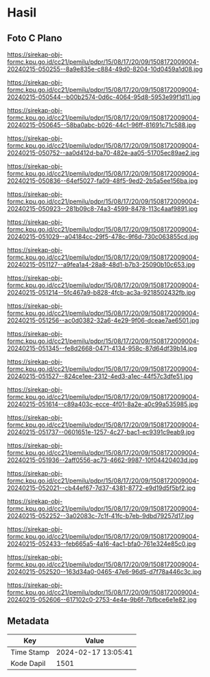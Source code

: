 # Hasil

## Foto C Plano

https://sirekap-obj-formc.kpu.go.id/cc21/pemilu/pdpr/15/08/17/20/09/1508172009004-20240215-050255--8a9e835e-c884-49d0-8204-10d0459a1d08.jpg

https://sirekap-obj-formc.kpu.go.id/cc21/pemilu/pdpr/15/08/17/20/09/1508172009004-20240215-050544--b00b2574-0d6c-4064-95d8-5953e99f1d11.jpg

https://sirekap-obj-formc.kpu.go.id/cc21/pemilu/pdpr/15/08/17/20/09/1508172009004-20240215-050645--58ba0abc-b026-44c1-96ff-81691c71c588.jpg

https://sirekap-obj-formc.kpu.go.id/cc21/pemilu/pdpr/15/08/17/20/09/1508172009004-20240215-050752--aa0d412d-ba70-482e-aa05-51705ec89ae2.jpg

https://sirekap-obj-formc.kpu.go.id/cc21/pemilu/pdpr/15/08/17/20/09/1508172009004-20240215-050836--64ef5027-fa09-48f5-9ed2-2b5a5ee156ba.jpg

https://sirekap-obj-formc.kpu.go.id/cc21/pemilu/pdpr/15/08/17/20/09/1508172009004-20240215-050923--281b09c8-74a3-4599-8478-113c4aaf9891.jpg

https://sirekap-obj-formc.kpu.go.id/cc21/pemilu/pdpr/15/08/17/20/09/1508172009004-20240215-051029--a04184cc-29f5-478c-9f6d-730c063855cd.jpg

https://sirekap-obj-formc.kpu.go.id/cc21/pemilu/pdpr/15/08/17/20/09/1508172009004-20240215-051127--a9fea1a4-28a8-48d1-b7b3-25090b10c653.jpg

https://sirekap-obj-formc.kpu.go.id/cc21/pemilu/pdpr/15/08/17/20/09/1508172009004-20240215-051214--5fc467a9-b828-4fcb-ac3a-9218502432fb.jpg

https://sirekap-obj-formc.kpu.go.id/cc21/pemilu/pdpr/15/08/17/20/09/1508172009004-20240215-051256--ac0d0382-32a6-4e29-9f06-dceae7ae6501.jpg

https://sirekap-obj-formc.kpu.go.id/cc21/pemilu/pdpr/15/08/17/20/09/1508172009004-20240215-051345--fe8d2668-0471-4134-958c-87d64df39b14.jpg

https://sirekap-obj-formc.kpu.go.id/cc21/pemilu/pdpr/15/08/17/20/09/1508172009004-20240215-051527--824ce1ee-2312-4ed3-a1ec-44f57c3dfe51.jpg

https://sirekap-obj-formc.kpu.go.id/cc21/pemilu/pdpr/15/08/17/20/09/1508172009004-20240215-051614--c89a403c-ecce-4f01-8a2e-a0c99a535985.jpg

https://sirekap-obj-formc.kpu.go.id/cc21/pemilu/pdpr/15/08/17/20/09/1508172009004-20240215-051737--0601651e-1257-4c27-bac1-ec9391c9eab9.jpg

https://sirekap-obj-formc.kpu.go.id/cc21/pemilu/pdpr/15/08/17/20/09/1508172009004-20240215-051936--2aff0556-ac73-4662-9987-10f04420403d.jpg

https://sirekap-obj-formc.kpu.go.id/cc21/pemilu/pdpr/15/08/17/20/09/1508172009004-20240215-052021--cb44ef67-7d37-4381-8772-e9d19d5f5bf2.jpg

https://sirekap-obj-formc.kpu.go.id/cc21/pemilu/pdpr/15/08/17/20/09/1508172009004-20240215-052252--3a02083c-7c1f-41fc-b7eb-9dbd79257d17.jpg

https://sirekap-obj-formc.kpu.go.id/cc21/pemilu/pdpr/15/08/17/20/09/1508172009004-20240215-052433--feb665a5-4a16-4ac1-bfa0-761e324e85c0.jpg

https://sirekap-obj-formc.kpu.go.id/cc21/pemilu/pdpr/15/08/17/20/09/1508172009004-20240215-052520--163d34a0-0465-47e6-96d5-d7f78a446c3c.jpg

https://sirekap-obj-formc.kpu.go.id/cc21/pemilu/pdpr/15/08/17/20/09/1508172009004-20240215-052606--617102c0-2753-4e4e-9b6f-7bfbce6e1e82.jpg


## Metadata

| Key        | Value               |
| ---------- | ------------------- |
| Time Stamp | 2024-02-17 13:05:41 |
| Kode Dapil | 1501                |



